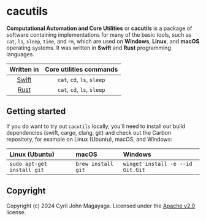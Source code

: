 # cacutils

**Computational Automation and Core Utilities** or **cacutils** is a package of software containing implementations for many of the basic tools, such as `cat`, `ls`, `sleep`, `time`, and `rm`, which are used on **Windows**, **Linux**, and **macOS** operating systems. It was written in **Swift** and **Rust** programming languages.

|             Written in                      | Core utilities commands                       |
|:-------------------------------------------:|:---------------------------------------------:|
| [Swift](https://swift.org)                  | `cat`, `cd`, `ls`, `sleep`                    |
| [Rust](https://rustlang.org)                | `cat`, `cd`, `ls`, `sleep`                    |

## Getting started
If you do want to try out `cacutils` locally, you'll need to install our build dependencies (swift, cargo, clang, git) and check out the Carbon repository, for example on Linux (Ubuntu), macOS, and Windows:

| Linux (Ubuntu)             | macOS              | Windows                          |
|:---------------------------|:-------------------|:---------------------------------|
| `sudo apt-get install git` | `brew install git` | `winget install -e --id Git.Git` |

## Copyright

Copyright (c) 2024 Cyril John Magayaga. Licensed under the [Apache v2.0](LICENSE) license.
